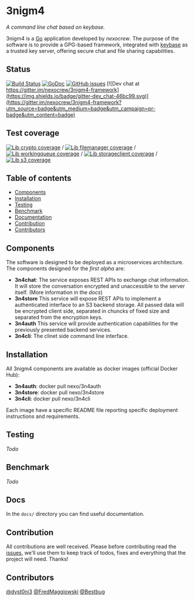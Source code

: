 3nigm4
======
_A command line chat based on keybase._


3nigm4 is a [Go](https://golang.org/) application developed by _nexocrew_. The purpose of the software is to provide a GPG-based framework, integrated with [keybase](https://keybase.io) as a trusted key server, offering secure chat and file sharing capabilities.

## Status
[![Build Status](https://travis-ci.org/nexocrew/3nigm4.svg?branch=develop)](https://travis-ci.org/nexocrew/3nigm4)
[![GoDoc](https://godoc.org/github.com/nexocrew/3nigm4?status.svg)](https://godoc.org/github.com/nexocrew/3nigm4)
[![GitHub issues](https://img.shields.io/github/issues/nexocrew/3nigm4.svg "GitHub issues")](https://github.com/nexocrew/3nigm4)
[![Dev chat at https://gitter.im/nexocrew/3nigm4-framework](https://img.shields.io/badge/gitter-dev_chat-46bc99.svg)](https://gitter.im/nexocrew/3nigm4-framework?utm_source=badge&utm_medium=badge&utm_campaign=pr-badge&utm_content=badge)

## Test coverage
[![Lib crypto coverage](http://gocover.io/_badge/github.com/nexocrew/3nigm4/lib/crypto?0 "lib crypto coverage")](http://gocover.io/github.com/nexocrew/3nigm4/lib/crypto) /
[![Lib filemanager coverage](http://gocover.io/_badge/github.com/nexocrew/3nigm4/lib/filemanager?0 "lib filemanager coverage")](http://gocover.io/github.com/nexocrew/3nigm4/lib/filemanager) /
[![Lib workingqueue coverage](http://gocover.io/_badge/github.com/nexocrew/3nigm4/lib/workingqueue?0 "lib workingqueue coverage")](http://gocover.io/github.com/nexocrew/3nigm4/lib/workingqueue) /
[![Lib storageclient coverage](http://gocover.io/_badge/github.com/nexocrew/3nigm4/lib/storageclient?0 "lib storageclient coverage")](http://gocover.io/github.com/nexocrew/3nigm4/lib/storageclient) /
[![Lib s3 coverage](http://gocover.io/_badge/github.com/nexocrew/3nigm4/lib/s3?0 "lib storageclient coverage")](http://gocover.io/github.com/nexocrew/3nigm4/lib/s3)

Table of contents
---------------------

 - [Components](#components)
 - [Installation](#installation)
 - [Testing](#testing)
 - [Benchmark](#benchmark)
 - [Documentation](#documentation)
 - [Contribution](#contribution)
 - [Contributors](#contributors)

## Components
The software is designed to be deployed as a microservices architecture. The components designed for the _first alpha_ are: 

- **3n4chat**: The service exposes REST APIs to exchange chat information. It will store the conversation encrypted and unaccessible to the server itself. (More information in the _docs_)
- **3n4store** This service will expose REST APIs to implement a authenticated interface to an S3 backend storage. All passed data will be encrypted client side, separated in chuncks of fixed size and separated from the encryption keys.
- **3n4auth** This service will provide authentication capabilities for the previously presented backend services.
- **3n4cli**: The clinet side command line interface.

## Installation
All 3nigm4 components are available as docker images (official Docker Hub):

- **3n4auth**: docker pull nexo/3n4auth
- **3n4store**: docker pull nexo/3n4store
- **3n4cli**: docker pull nexo/3n4cli

Each image have a specific README file reporting specific deployment instructions and requirements.

## Testing
_Todo_


## Benchmark
_Todo_


## Docs
In the `docs/` directory you can find useful documentation.

## Contribution

All contributions are well received. Please before contributing read the [issues](https://github.com/nexocrew/3nigm4/issues), we'll use them to keep track of todos, fixes and everything that the project will need.
Thanks!

## Contributors
[@dyst0ni3](https://github.com/dystonie)
[@FredMaggiowski](https://github.com/federicomaggi)
[@Bestbug](https://github.com/bestbug456)
